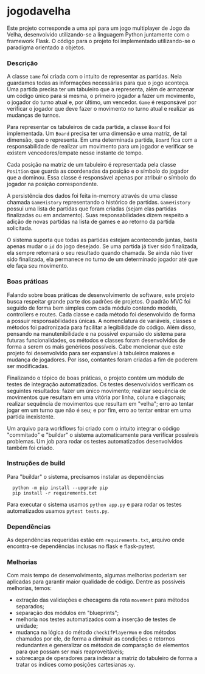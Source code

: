 # jogodavelha
Este projeto corresponde a uma api para um jogo multiplayer de Jogo da Velha, desenvolvido utilizando-se a linguagem Python juntamente com o framework Flask. O código para o projeto foi implementado utilizando-se o paradigma orientado a objetos. 

### Descrição

A classe ```Game``` foi criada com o intuito de representar as partidas. Nela guardamos todas as informações necessárias para que o jogo aconteça. Uma partida precisa ter um tabuleiro que a representa, além de armazenar um código único para si mesma, o primeiro jogador a fazer um movimento, o jogador do turno atual e, por último, um vencedor. ```Game``` é responsável por verificar o jogador que deve fazer o movimento no turno atual e realizar as mudanças de turnos.

Para representar os tabuleiros de cada partida, a classe ```Board``` foi implementada. Um ```Board``` precisa ter uma dimensão e uma matriz, de tal dimensão, que o representa. Em uma determinada partida, ```Board``` fica com a responsabilidade de realizar um movimento para um jogador e verificar se existem vencedores/empate nesse instante de tempo. 

Cada posição na matriz de um tabuleiro é representada pela classe ```Position``` que guarda as coordenadas da posição e o símbolo do jogador que a dominou. Essa classe é responsável apenas por atribuir o símbolo do jogador na posição correspondente. 

A persistência dos dados foi feita in-memory através de uma classe chamada ```GameHistory``` representando o histórico de partidas. ```GameHistory``` possui uma lista de partidas que foram criadas (sejam elas partidas finalizadas ou em andamento). Suas responsabilidades dizem respeito a adição de novas partidas na lista de games e ao retorno da partida solicitada. 

O sistema suporta que todas as partidas estejam acontecendo juntas, basta apenas mudar o ```id``` do jogo desejado. Se uma partida já tiver sido finalizada, ela sempre retornará o seu resultado quando chamada. Se ainda não tiver sido finalizada, ela permanece no turno de um determinado jogador até que ele faça seu movimento.

### Boas práticas 

Falando sobre boas práticas de desenvolvimento de software, este projeto busca respeitar grande parte dos padrões de projetos. O padrão MVC foi seguido de forma bem simples com cada módulo contendo models, controllers e routes. Cada classe e cada método foi desenvolvido de forma a possuir responsabilidades únicas. A nomenclatura de variáveis, classes e métodos foi padronizada para facilitar a legibilidade do código. Além disso, pensando na manutenibilidade e na possível expansão do sistema para futuras funcionalidades, os métodos e classes foram desenvolvidos de forma a serem os mais genéricos possíveis. Cabe mencionar que este projeto foi desenvolvido para ser expansível à tabuleiros maiores e mudança de jogadores. Por isso, contantes foram criadas a fim de poderem ser modificadas.

Finalizando o tópico de boas práticas, o projeto contém um módulo de testes de integração automatizados. Os testes desenvolvidos verificam os seguintes resultados: fazer um único movimento; realizar sequência de movimentos que resultam em uma vitória por linha, coluna e diagonais; realizar sequência de movimentos que resultam em "velha"; erro ao tentar jogar em um turno que não é seu; e por fim, erro ao tentar entrar em uma partida inexistente.

Um arquivo para workflows foi criado com o intuito integrar o código "commitado" e "buildar" o sistema automaticamente para verificar possíveis problemas. Um job para rodar os testes automatizados desenvolvidos também foi criado.

### Instruções de build

Para "buildar" o sistema, precisamos instalar as dependências

```
  python -m pip install --upgrade pip
  pip install -r requirements.txt
```

Para executar o sistema usamos ```python app.py``` e para rodar os testes automatizados usamos ```pytest tests.py```.

### Dependências

As dependências requeridas estão em ```requirements.txt```, arquivo onde encontra-se dependências inclusas no flask e flask-pytest.

### Melhorias

Com mais tempo de desenvolvimento, algumas melhorias poderiam ser aplicadas para garantir maior qualidade de código. Dentre as possíveis melhorias, temos: 
- extração das validações e checagens da rota ```movement``` para métodos separados; 
- separação dos módulos em "blueprints"; 
- melhoria nos testes automatizados com a inserção de testes de unidade; 
- mudança na lógica do método ```checkIfPlayerWon``` e dos métodos chamados por ele, de forma a diminuir as condições e retornos redundantes e generalizar os métodos de comparação de elementos para que possam ser mais reaproveitáveis;
- sobrecarga de operadores para indexar a matriz do tabuleiro de forma a tratar os índices como posições cartesianas ```xy```.
